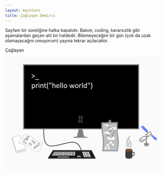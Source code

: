 ```yaml
---
layout: maintain
title: Çağlayan Demirci
---
```


Sayfam bir süreliğine halka kapalıdır. Bakım, coding, kararsızlık gibi aşamalardan geçen atıl bir haldedir. Bilemeyeceğim bir gün (çok da uzak olamayacağını umuyorum) yayına tekrar açılacaktır.

Çağlayan



![](images/csimg.png)